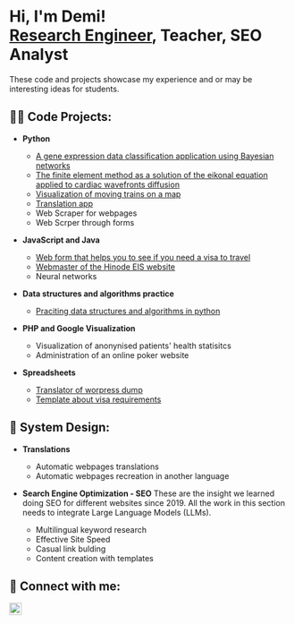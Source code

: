 <h1>Hi, I'm Demi! <br/><a href="https://www.linkedin.com/in/demi5martinez/">Research Engineer</a>, Teacher, SEO Analyst</h1>

These code and projects showcase my experience and or may be interesting ideas for students.

<h2>👨‍💻 Code Projects:</h2>

- <b>Python</b>
  - [A gene expression data classification application using Bayesian networks](https://github.com/Demi-Martinez/gene-expression-classification-bayesian-networks)
  - [The finite element method as a solution of the eikonal equation applied to cardiac wavefronts diffusion](https://github.com/Demi-Martinez/finite-element-solution-for-cardiac-wavefront-diffusion)
  - [Visualization of moving trains on a map](https://github.com/Demi-Martinez/moving-trains-on-a-map)
  - [Translation app](https://github.com/Demi-Martinez/translation-app)
  - Web Scraper for webpages
  - Web Scrper through forms 

- <b>JavaScript and Java</b>
  - [Web form that helps you to see if you need a visa to travel](https://github.com/Demi-Martinez/visa-requirements-checker)
  - [Webmaster of the Hinode EIS website](https://github.com/Demi-Martinez/hinode-eis-webmaster)
  - Neural networks
    
- <b>Data structures and algorithms practice</b>
  - [Praciting data structures and algorithms in python](https://github.com/Demi-Martinez/Algorithms-Practice)
 
- <b>PHP and Google Visualization</b>
  - Visualization of anonynised patients' health statisitcs
  - Administration of an online poker website

- <b>Spreadsheets</b>
  - [Translator of worpress dump](https://github.com/Demi-Martinez/translator-of-wordpress-dump)
  - [Template about visa requirements](https://github.com/Demi-Martinez/template-about-visa-requirements)
 
<h2>💞️ System Design:</h2>

- <b>Translations</b>
  - Automatic webpages translations
  - Automatic webpages recreation in another language
 
- <b>Search Engine Optimization - SEO</b>
  These are the insight we learned doing SEO for different websites since 2019. All the work in this section needs to integrate Large Language Models (LLMs). 
  - Multilingual keyword research
  - Effective Site Speed
  - Casual link bulding
  - Content creation with templates

 
<h2> 🤳 Connect with me:</h2>

[<img align="left" alt="DemiMartinez | LinkedIn" width="22px" src="https://cdn.jsdelivr.net/npm/simple-icons@v3/icons/linkedin.svg" />][linkedin]

[linkedin]:www.linkedin.com/in/demi5martinez

<!--
- 👋 Hi, I’m @Demi-Martinez
- 👀 I’m interested in ...
- 🌱 I’m currently learning ...
- 💞️ I’m looking to collaborate on ...
- 📫 How to reach me ...
- 😄 Pronouns: ...
- ⚡ Fun fact: ...

Demi-Martinez/Demi-Martinez is a ✨ special ✨ repository because its `README.md` (this file) appears on your GitHub profile.
You can click the Preview link to take a look at your changes.
--->
